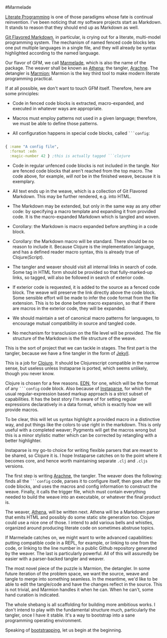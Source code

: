 #Marmelade

[Literate Programming](http://www-cs-faculty.stanford.edu/~uno/lp.html) is one of those paradigms whose fate is continual reinvention. I've been noticing that my software projects start as Markdown. It stands to reason that they should end up as Markdown as well.

[Git Flavored Markdown](https://help.github.com/articles/github-flavored-markdown), in particular, is crying out for a literate, multi-model programming system. The mechanism of named fenced code blocks lets one put multiple languages in a single file, and they will already be syntax highlighted according to the named language. 

Our flavor of GFM, we call [Marmelade](README.md), which is also the name of the package. The weaver shall be known as [Athena](athena.md); the tangler, [Arachne](). The detangler is [Marmion](); Marmion is the key third tool to make modern literate programming practical. 

If at all possible, we don't want to touch GFM itself. Therefore, here are some principles:

* Code in fenced code blocks is extracted, macro-expanded, and executed in whatever ways are appropriate.

* Macros must employ patterns not used in a given language; therefore, we must be able to define those patterns.

* All configuration happens in special code blocks, called ```` ```config ````:

```clojure

{ :name "A config file",
  :format :edn
  :magic-number 42 } ;this is actually tagged ```clojure
```

* Code in regular unfenced code blocks is not included in the tangle. Nor are fenced code blocks that aren't reached from the top macro. The code above, for example, *will not* be in the finished weave, because it is exemplary.

* All text ends up in the weave, which is a collection of Git Flavored Markdown. This may be further rendered, e.g. into HTML.

* The Markdown may be extended, but only in the same way as any other code: by specifying a macro template and expanding it from provided code. It is the macro-expanded Markdown which is tangled and woven.

* Corollary: the Markdown is macro expanded before anything in a code block.  

* Corollary: the Markdown macro will be standard. There should be no reason to include it. Because Clojure is the implementation language, and has a defined reader macro syntax, this is already true of Clojure(Script).

* The tangler and weaver should visit all internal links in search of code. Some tag in HTML form should be provided so that fully-marked-up links, so tagged, will also be followed in search of exterior code. 

* If exterior code is requested, it is added to the source as a fenced code block. The weave will preserve the link directly above the code block. Some sensible effort will be made to infer the code format from the file extension. This is to be done before macro expansion, so that if there are macros in the exterior code, they will be expanded.

* We should maintain a set of canonical macro patterns for languages, to encourage mutual compatibility in source and tangled code.

* No mechanism for transclusion on the file level will be provided. The file structure of the Markdown is the file structure of the weave.

This is the sort of project that we can tackle in stages. The first part is the tangler, because we have a fine tangler in the form of [Jekyll](http://jekyllrb.com/). 

This is a job for [Clojure](http://clojure.org). It should be Clojurescript compatible in the narrow sense, but useless unless Instaparse is ported, which seems unlikely, though you never know. 

Clojure is chosen for a few reasons. [EDN](https://github.com/edn-format/edn), for one, which will be the format of any ```` ```config ```` code block. Also because of [Instaparse](https://github.com/Engelberg/instaparse), for which the usual regular-expression based markup approach is a strict subset of capabilities. It has the best story I'm aware of for setting regular expressions declaratively in a data format, which is exactly how we will provide macros. 

To be clear, this will let us syntax highlight a provided macro in a distinctive way, and put things like the colors to use right in the markdown. This is only useful with a completed weaver; Pygments will get the macros wrong but this is a minor stylistic matter which can be corrected by retangling with a better highlighter. 

Instaparse is my go-to choice for writing flexible parsers that are meant to be shared, so Clojure it is. I hope Instaparse catches on to the point where it becomes core, and hence worth maintaining separate `.clj` and `.cljs` versions. 

The first step is writing [Arachne](arachne.md), the tangler. The weaver does the following: finds all the ```` ```config ```` code, parses it to configure itself, then goes after the code blocks, and uses the macros and config information to construct the weave. Finally, it calls the trigger file, which must contain everything needed to build the weave into an executable, or whatever the final product is.

The weaver, [Athena](athena.md), will be written next. Athena will be a Markdown parser that emits HTML and possibly do some static site generation too. Clojure could use a nice one of those. I intend to add various bells and whistles, organized around producing literate code on sometimes abstruse topics. 

If Marmelade catches on, we might want to write advanced capabilities: putting compatible code in a REPL, for example, or linking to one from the code, or linking to the line number in a public Github repository generated by the weaver. The last is particularly powerful. All of this will assuredly be easier with a parser-backed tangler and weaver.

The most novel piece of the puzzle is Marmion, the detangler. In some future iteration of the problem space, we want the source, weave and tangle to merge into something seamless. In the meantime, we'd like to be able to edit the tangle/code and have the changes reflect in the source. This is not trivial, and Marmion handles it when he can. When he can't, some hand curation is indicated. 

The whole shebang is all scaffolding for building more ambitious works. I don't intend to play with the fundamental structure much, particularly the tangler, once I have it stable. It's a way to bootstrap into a sane programming operating environment. 

Speaking of [bootstrapping](http://addme.com), let us begin at the beginning.
